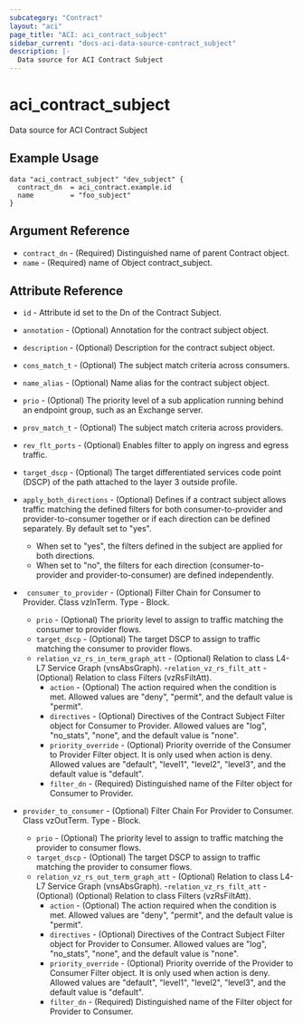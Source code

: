 ```yaml
---
subcategory: "Contract"
layout: "aci"
page_title: "ACI: aci_contract_subject"
sidebar_current: "docs-aci-data-source-contract_subject"
description: |-
  Data source for ACI Contract Subject
---
```


# aci_contract_subject

Data source for ACI Contract Subject

## Example Usage

```hcl
data "aci_contract_subject" "dev_subject" {
  contract_dn  = aci_contract.example.id
  name         = "foo_subject"
}
```

## Argument Reference

- `contract_dn` - (Required) Distinguished name of parent Contract object.
- `name` - (Required) name of Object contract_subject.

## Attribute Reference

- `id` - Attribute id set to the Dn of the Contract Subject.
- `annotation` - (Optional) Annotation for the contract subject object.
- `description` - (Optional) Description for the contract subject object.
- `cons_match_t` - (Optional) The subject match criteria across consumers.
- `name_alias` - (Optional) Name alias for the contract subject object.
- `prio` - (Optional) The priority level of a sub application running behind an endpoint group, such as an Exchange server.
- `prov_match_t` - (Optional) The subject match criteria across providers.
- `rev_flt_ports` - (Optional) Enables filter to apply on ingress and egress traffic.
- `target_dscp` - (Optional) The target differentiated services code point (DSCP) of the path attached to the layer 3 outside profile.

- `apply_both_directions` - (Optional) Defines if a contract subject allows traffic matching the defined filters for both consumer-to-provider and provider-to-consumer together or if each direction can be defined separately. By default set to "yes".
  - When set to "yes", the filters defined in the subject are applied for both directions.
  - When set to "no", the filters for each direction (consumer-to-provider and provider-to-consumer) are defined independently.
- ` consumer_to_provider` - (Optional) Filter Chain for Consumer to Provider. Class vzInTerm. Type - Block.
    - `prio` - (Optional) The priority level to assign to traffic matching the consumer to provider flows.
    - `target_dscp` - (Optional) The target DSCP to assign to traffic matching the consumer to provider flows.
	- `relation_vz_rs_in_term_graph_att` - (Optional) Relation to class L4-L7 Service Graph (vnsAbsGraph).
	-`relation_vz_rs_filt_att` - (Optional) Relation to class Filters (vzRsFiltAtt).
      - `action` - (Optional) The action required when the condition is met. Allowed values are "deny", "permit", and the default value is "permit".
      - `directives` - (Optional) Directives of the Contract Subject Filter object for Consumer to Provider. Allowed values are "log", "no_stats", "none", and the default value is "none".
      - `priority_override` - (Optional) Priority override of the Consumer to Provider Filter object. It is only used when action is deny. Allowed values are "default", "level1", "level2", "level3", and the default value is "default".
      - `filter_dn` - (Required) Distinguished name of the Filter object for Consumer to Provider.
- `provider_to_consumer` - (Optional) Filter Chain For Provider to Consumer. Class vzOutTerm. Type - Block.
    - `prio` - (Optional) The priority level to assign to traffic matching the provider to consumer flows.
    - `target_dscp` - (Optional) The target DSCP to assign to traffic matching the provider to consumer flows.
	- `relation_vz_rs_out_term_graph_att` - (Optional) Relation to class L4-L7 Service Graph (vnsAbsGraph).
	-`relation_vz_rs_filt_att` - (Optional) (Optional) Relation to class Filters (vzRsFiltAtt).
      - `action` - (Optional) The action required when the condition is met. Allowed values are "deny", "permit", and the default value is "permit".
      - `directives` - (Optional) Directives of the Contract Subject Filter object for Provider to Consumer. Allowed values are "log", "no_stats", "none", and the default value is "none".
      - `priority_override` - (Optional) Priority override of the Provider to Consumer Filter object. It is only used when action is deny. Allowed values are "default", "level1", "level2", "level3", and the default value is "default".
      - `filter_dn` - (Required) Distinguished name of the Filter object for Provider to Consumer.
